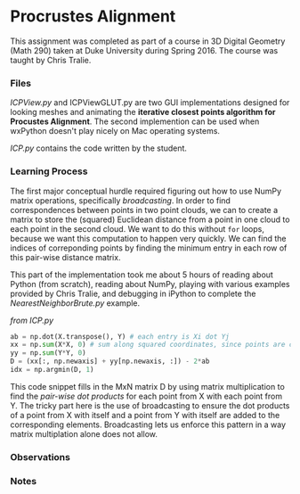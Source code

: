 # Procrustes Alignment

This assignment was completed as part of a course in 3D Digital Geometry (Math 290) taken at Duke University during Spring 2016. The course was taught by Chris Tralie.

### Files

*ICPView.py* and ICPViewGLUT.py are two GUI implementations designed for looking meshes and animating the **iterative closest points algorithm for Procustes Alignment**. The second implemention can be used when wxPython doesn't play nicely on Mac operating systems.

*ICP.py* contains the code written by the student.

### Learning Process

The first major conceptual hurdle required figuring out how to use NumPy matrix operations, specifically *broadcasting*. In order to find correspondences between points in two point clouds, we can to create a matrix to store the (squared) Euclidean distance from a point in one cloud to each point in the second cloud. We want to do this without `for` loops, because we want this computation to happen very quickly. We can find the indices of correponding points by finding the minimum entry in each row of this pair-wise distance matrix.

This part of the implementation took me about 5 hours of reading about Python (from scratch), reading about NumPy, playing with various examples provided by Chris Tralie, and debugging in iPython to complete the *NearestNeighborBrute.py* example.

*from ICP.py*
```python
ab = np.dot(X.transpose(), Y) # each entry is Xi dot Yj
xx = np.sum(X*X, 0) # sum along squared coordinates, since points are column vectors
yy = np.sum(Y*Y, 0)
D = (xx[:, np.newaxis] + yy[np.newaxis, :]) - 2*ab
idx = np.argmin(D, 1)
```

This code snippet fills in the MxN matrix D by using matrix multiplication to find the *pair-wise dot products* for each point from X with each point from Y. The tricky part here is the use of broadcasting to ensure the dot products of a point from X with itself and a point from Y with itself are added to the corresponding elements. Broadcasting lets us enforce this pattern in a way matrix multiplation alone does not allow.

### Observations

### Notes
